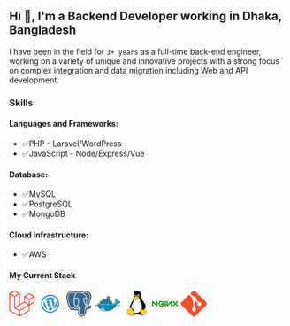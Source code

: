 ## Hi 👋, I'm a Backend Developer working in Dhaka, Bangladesh

I have been in the field for `3+ years` as a full-time back-end engineer, working on a variety of unique and innovative projects with a strong focus on complex integration and data migration including Web and API development.

### Skills

#### Languages and Frameworks:
- ✅PHP - Laravel/WordPress
- ✅JavaScript - Node/Express/Vue

#### Database:
- ✅MySQL
- ✅PostgreSQL
- ✅MongoDB

#### Cloud infrastructure:
- ✅AWS


#### My Current Stack

<img height="48" src="img/laravel.png" alt="laravel">
<img height="48" src="img/wordpress.png" alt="wordpress">
<img height="48" src="img/postgresql-original.svg" alt="postgress">
<img height="48" src="img/docker-original.svg" alt="Docker">
<img height="48" src="img/linux-original.svg" alt="linux">
<img height="48" src="img/nginx-original.svg" alt="nginx">
<img height="48" src="img/git-original.svg" alt="git">